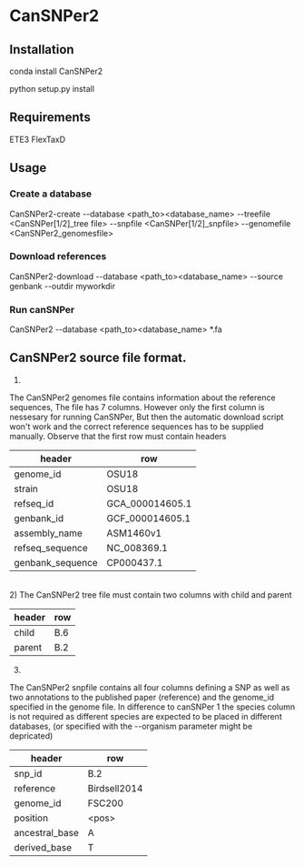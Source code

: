# CanSNPer2

## Installation

conda install CanSNPer2

python setup.py install

## Requirements
ETE3
FlexTaxD

## Usage

### Create a database
CanSNPer2-create --database <path_to><database_name> --treefile <CanSNPer[1/2]_tree file> --snpfile <CanSNPer[1/2]_snpfile> --genomefile <CanSNPer2_genomesfile>

### Download references
CanSNPer2-download --database <path_to><database_name> --source genbank --outdir myworkdir

### Run canSNPer
CanSNPer2 --database <path_to><database_name> *.fa


## CanSNPer2 source file format.

1)
The CanSNPer2 genomes file contains information about the reference sequences,
The file has 7 columns. However only the first column is nessesary for running CanSNPer,
But then the automatic download script won't work and the correct reference sequences
has to be supplied manually. Observe that the first row must contain headers

| header | row |
| ------- | -------- |
| genome_id          |   OSU18 |
| strain             |   OSU18 |
| refseq_id          |   GCA_000014605.1 |
| genbank_id         |   GCF_000014605.1 |
| assembly_name      |   ASM1460v1 |
| refseq_sequence    |   NC_008369.1 |
| genbank_sequence   |   CP000437.1 |

</br>
2)
The CanSNPer2 tree file must contain two columns with child and parent

| header | row |
| --- | --- |
| child               |   B.6 |
| parent              |   B.2 |


3)
The CanSNPer2 snpfile contains all four columns defining a SNP as well as two annotations
to the published paper (reference) and the genome_id specified in the genome file.
In difference to canSNPer 1 the species column is not required
as different species are expected to be placed in different databases,
(or specified with the --organism parameter might be depricated)

| header | row |
| --- | --- |
| snp_id              |   B.2 |
| reference            |   Birdsell2014 |
| genome_id           | FSC200 |
| position            |   \<pos\> |
| ancestral_base      |   A |
| derived_base        |   T |
